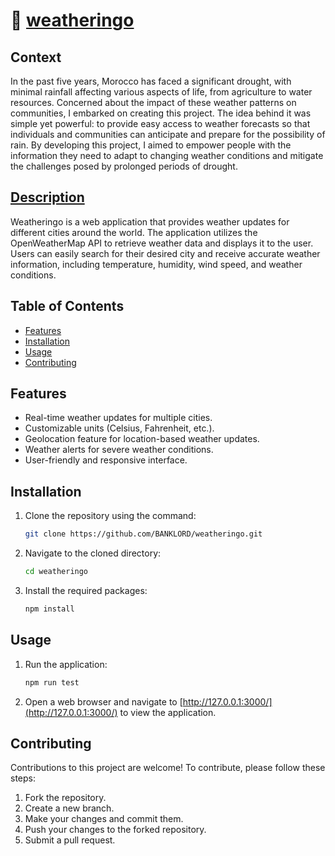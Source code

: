 # 🌟 [weatheringo](https://banklord.github.io/weatheringo)

## Context

In the past five years, Morocco has faced a significant drought, with minimal rainfall affecting various aspects of life, from agriculture to water resources. Concerned about the impact of these weather patterns on communities, I embarked on creating this project. The idea behind it was simple yet powerful: to provide easy access to weather forecasts so that individuals and communities can anticipate and prepare for the possibility of rain. By developing this project, I aimed to empower people with the information they need to adapt to changing weather conditions and mitigate the challenges posed by prolonged periods of drought.

## [Description](https://oussamamazali.wixsite.com/weatheringo)

Weatheringo is a web application that provides weather updates for different cities around the world. The application utilizes the OpenWeatherMap API to retrieve weather data and displays it to the user. Users can easily search for their desired city and receive accurate weather information, including temperature, humidity, wind speed, and weather conditions.

## Table of Contents

- [Features](#features)
- [Installation](#installation)
- [Usage](#usage)
- [Contributing](#contributing)

## Features

- Real-time weather updates for multiple cities.
- Customizable units (Celsius, Fahrenheit, etc.).
- Geolocation feature for location-based weather updates.
- Weather alerts for severe weather conditions.
- User-friendly and responsive interface.

## Installation

1. Clone the repository using the command:
   ```bash
   git clone https://github.com/BANKLORD/weatheringo.git
   ```

2. Navigate to the cloned directory:
   ```bash
   cd weatheringo
   ```

3. Install the required packages:
   ```bash
   npm install
   ```

## Usage


1. Run the application:
   ```bash
   npm run test
   ```

2. Open a web browser and navigate to [http://127.0.0.1:3000/](http://127.0.0.1:3000/) to view the application.

## Contributing

Contributions to this project are welcome! To contribute, please follow these steps:

1. Fork the repository.
2. Create a new branch.
3. Make your changes and commit them.
4. Push your changes to the forked repository.
5. Submit a pull request.
